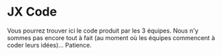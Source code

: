 # JX Code

Vous pourrez trouver ici le code produit par les 3 équipes. Nous n'y sommes pas encore tout à fait (au moment où les équipes commencent à coder leurs idées)... Patience.
